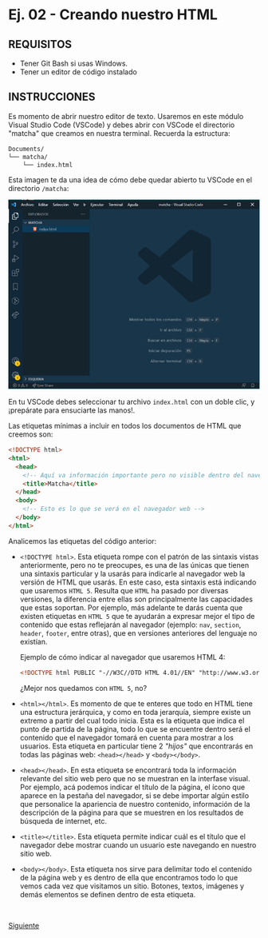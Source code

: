 # Ej. 02 - Creando nuestro HTML

## REQUISITOS

- Tener Git Bash si usas Windows.
- Tener un editor de código instalado

## INSTRUCCIONES

Es momento de abrir nuestro editor de texto. Usaremos en este módulo Visual Studio Code (VSCode) y debes
abrir con VSCode el directorio "matcha" que creamos en nuestra terminal. Recuerda la estructura:

```text
Documents/
└── matcha/
    └── index.html
```
Esta imagen te da una idea de cómo debe quedar abierto tu VSCode en el directorio `/matcha`:

![](../assets/vscode-indexhtml.png)

En tu VSCode debes seleccionar tu archivo `index.html` con un doble clic, y ¡prepárate para ensuciarte las manos!.

Las etiquetas mínimas a incluir en todos los documentos de HTML que creemos son:

```html
<!DOCTYPE html>
<html>
  <head>
    <!-- Aquí va información importante pero no visible dentro del navegador -->
    <title>Matcha</title>
  </head>
  <body>
    <!-- Esto es lo que se verá en el navegador web -->
  </body>
</html>
```

Analicemos las etiquetas del código anterior:

- `<!DOCTYPE html>`. Esta etiqueta rompe con el patrón de las sintaxis vistas
  anteriormente, pero no te preocupes, es una de las únicas que tienen una
  sintaxis particular y la usarás para indicarle al navegador web la versión
  de HTML que usarás. En este caso, esta sintaxis está indicando que usaremos
  `HTML 5`. Resulta que `HTML` ha pasado por diversas versiones, la diferencia
  entre ellas son principalmente las capacidades que estas soportan. Por ejemplo,
  más adelante te darás cuenta que existen etiquetas en `HTML 5` que te ayudarán a expresar
  mejor el tipo de contenido que estas reflejarán al navegador (ejemplo: `nav`,
  `section`, `header`, `footer`, entre otras), que en versiones anteriores del
  lenguaje no existían.

  Ejemplo de cómo indicar al navegador que usaremos HTML 4:

  ```html
  <!DOCTYPE html PUBLIC "-//W3C//DTD HTML 4.01//EN" "http://www.w3.org/TR/html4/strict.dtd">
  ```

  ¿Mejor nos quedamos con `HTML 5`, no?

- `<html></html>`. Es momento de que te enteres que todo en HTML tiene una
  estructura jerárquica, y como en toda jerarquía, siempre existe un extremo a
  partir del cual todo inicia. Esta es la etiqueta que indica el punto de partida
  de la página, todo lo que se encuentre dentro será el contenido que el
  navegador tomará en cuenta para mostrar a los usuarios. Esta etiqueta en
  particular tiene 2 _"hijos"_ que encontrarás en todas las páginas web:
  `<head></head>` y `<body></body>`.

- `<head></head>`. En esta etiqueta se encontrará toda la información relevante
  del sitio web pero que no se muestran en la interfase visual. Por ejemplo, acá podemos
  indicar el título de la página, el ícono que aparece en la pestaña del navegador,
  si se debe importar algún estilo que personalice la apariencia de nuestro contenido,
  información de la descripción de la página para que se muestren en los resultados de búsqueda de internet,
  etc.

- `<title></title>`. Esta etiqueta permite indicar cuál es el título que el
  navegador debe mostrar cuando un usuario este navegando en nuestro sitio web.

- `<body></body>`. Esta etiqueta nos sirve para delimitar todo el contenido de
  la página web y es dentro de ella que encontramos todo lo que vemos cada vez
  que visitamos un sitio. Botones, textos, imágenes y demás elementos se definen dentro
  de esta etiqueta.

  <br/>

[Siguiente](../Ejemplo%2003/README.md)